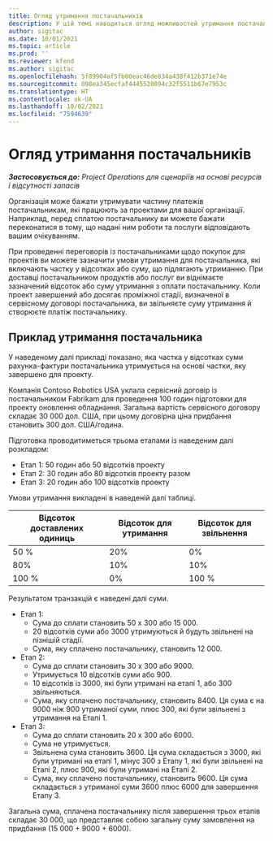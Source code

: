 ```yaml
---
title: Огляд утримання постачальників
description: У цій темі наводиться огляд можливостей утримання постачальників.
author: sigitac
ms.date: 10/01/2021
ms.topic: article
ms.prod: ''
ms.reviewer: kfend
ms.author: sigitac
ms.openlocfilehash: 5f89904af5fb00eac46de834a438f412b371e74e
ms.sourcegitcommit: 098ea345ecfaf4445520094c32f5511b67e7953c
ms.translationtype: HT
ms.contentlocale: uk-UA
ms.lasthandoff: 10/02/2021
ms.locfileid: "7594639"
---
```

# <a name="vendor-retention-overview"></a>Огляд утримання постачальників

_**Застосовується до:** Project Operations для сценаріїв на основі ресурсів і відсутності запасів_

Організація може бажати утримувати частину платежів постачальникам, які працюють за проектами для вашої організації. Наприклад, перед сплатою постачальнику ви можете бажати переконатися в тому, що надані ним роботи та послуги відповідають вашим очікуванням.

При проведенні переговорів із постачальниками щодо покупок для проектів ви можете зазначити умови утримання для постачальника, які включають частку у відсотках або суму, що підлягають утриманню. При доставці постачальником продуктів або послуг ви віднімаєте зазначений відсоток або суму утримання з оплати постачальнику. Коли проект завершений або досягає проміжної стадії, визначеної в сервісному договорі постачальника, ви звільняєте суму утримання й створюєте платіж постачальнику.

## <a name="vendor-retention-example"></a>Приклад утримання постачальника

У наведеному далі прикладі показано, яка частка у відсотках суми рахунка-фактури постачальника утримується на основі частки, яку завершено для проекту.

Компанія Contoso Robotics USA уклала сервісний договір із постачальником Fabrikam для проведення 100 годин підготовки для проекту оновлення обладнання. Загальна вартість сервісного договору складає 30 000 дол. США, при цьому договірна ціна придбання становить 300 дол. США/година.

Підготовка проводитиметься трьома етапами із наведеним далі розкладом:

- Етап 1: 50 годин або 50 відсотків проекту
- Етап 2: 30 годин або 80 відсотків проекту разом
- Етап 3: 20 годин або 100 відсотків проекту

Умови утримання викладені в наведеній далі таблиці.

| **Відсоток доставлених одиниць** | **Відсоток для утримання** | **Відсоток для звільнення** |
| --- | --- | --- |
| 50 % | 20% | 0% |
| 80% | 10% | 10% |
| 100 % | 0% | 100 % |

Результатом транзакцій є наведені далі суми.

- Етап 1:
  - Сума до сплати становить 50 х 300 або 15 000.
  - 20 відсотків суми або 3000 утримуються й будуть звільнені на пізнішій стадії.
  - Сума, яку сплачено постачальнику, становить 12 000.
- Етап 2:
  - Сума до сплати становить 30 х 300 або 9000.
  - Утримується 10 відсотків суми або 900.
  - 10 відсотків із 3000, які були утримані на етапі 1, або 300 звільняються.
  - Сума, яку сплачено постачальнику, становить 8400. Ця сума є на 9000 ніж 900 утриманої суми, плюс 300, які були звільнені з утримання на Етапі 1.
- Етап 3:
  - Сума до сплати становить 20 х 300 або 6000.
  - Сума не утримується.
  - Звільнена сума становить 3600. Ця сума складається з 3000, які були утримані на етапі 1, мінус 300 з Етапу 1, які були звільнені на Етапі 2, плюс 900, які були утримані на Етапі 2.
  - Сума, яку сплачено постачальнику, становить 9600. Ця сума складається з утриманої суми 3600 плюс 6000 для завершення Етапу 3.

Загальна сума, сплачена постачальнику після завершення трьох етапів складає 30 000, що представляє собою загальну суму замовлення на придбання (15 000 + 9000 + 6000).
